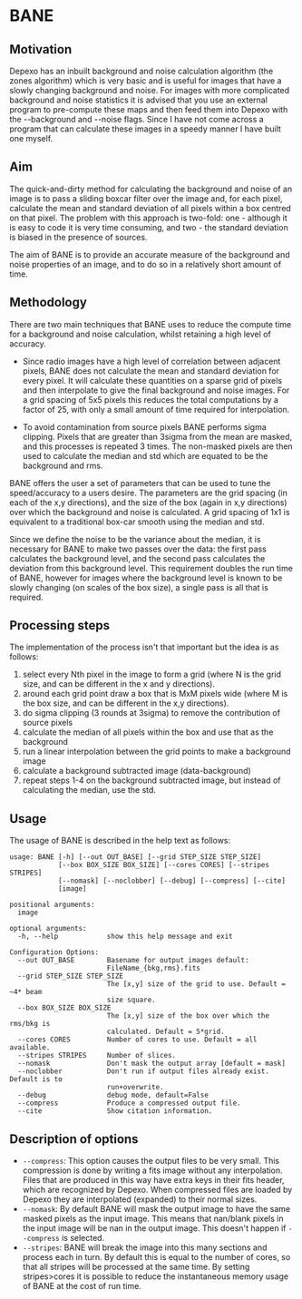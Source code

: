 # BANE

## Motivation

Depexo has an inbuilt background and noise calculation algorithm (the zones algorithm) which is very basic and is useful for images that have a slowly changing background and noise. For images with more complicated background and noise statistics it is advised that you use an external program to pre-compute these maps and then feed them into Depexo with the --background and --noise flags. Since I have not come across a program that can calculate these images in a speedy manner I have built one myself.

## Aim 
The quick-and-dirty method for calculating the background and noise of an image is to pass a sliding boxcar filter over the image and, for each pixel, calculate the mean and standard deviation of all pixels within a box centred on that pixel. The problem with this approach is two-fold: one - although it is easy to code it is very time consuming, and two - the standard deviation is biased in the presence of sources. 

The aim of BANE is to provide an accurate measure of the background and noise properties of an image, and to do so in a relatively short amount of time.

## Methodology

There are two main techniques that BANE uses to reduce the compute time for a background and noise calculation, whilst retaining a high level of accuracy.

* Since radio images have a high level of correlation between adjacent pixels, BANE does not calculate the mean and standard deviation for every pixel. It will calculate these quantities on a sparse grid of pixels and then interpolate to give the final background and noise images. For a grid spacing of 5x5 pixels this reduces the total computations by a factor of 25, with only a small amount of time required for interpolation.

* To avoid contamination from source pixels BANE performs sigma clipping. Pixels that are greater than 3sigma from the mean are masked, and this processes is repeated 3 times. The non-masked pixels are then used to calculate the median and std which are equated to be the background and rms.

BANE offers the user a set of parameters that can be used to tune the speed/accuracy to a users desire. The parameters are the grid spacing (in each of the x,y directions), and the size of the box (again in x,y directions) over which the background and noise is calculated. A grid spacing of 1x1 is equivalent to a traditional box-car smooth using the median and std.

Since we define the noise to be the variance about the median, it is necessary for BANE to make two passes over the data: the first pass calculates the background level, and the second pass calculates the deviation from this background level. This requirement doubles the run time of BANE, however for images where the background level is known to be slowly changing (on scales of the box size), a single pass is all that is required.

## Processing steps

The implementation of the process isn't that important but the idea is as follows:

1. select every Nth pixel in the image to form a grid (where N is the grid size, and can be different in the x and y directions).
1. around each grid point draw a box that is MxM pixels wide (where M is the box size, and can be different in the x,y directions).
1. do sigma clipping (3 rounds at 3sigma) to remove the contribution of source pixels
1. calculate the median of all pixels within the box and use that as the background
1. run a linear interpolation between the grid points to make a background image
1. calculate a background subtracted image (data-background)
1. repeat steps 1-4 on the background subtracted image, but instead of calculating the median, use the std.



## Usage

The usage of BANE is described in the help text as follows:
```
usage: BANE [-h] [--out OUT_BASE] [--grid STEP_SIZE STEP_SIZE]
            [--box BOX_SIZE BOX_SIZE] [--cores CORES] [--stripes STRIPES]
            [--nomask] [--noclobber] [--debug] [--compress] [--cite]
            [image]

positional arguments:
  image

optional arguments:
  -h, --help            show this help message and exit

Configuration Options:
  --out OUT_BASE        Basename for output images default:
                        FileName_{bkg,rms}.fits
  --grid STEP_SIZE STEP_SIZE
                        The [x,y] size of the grid to use. Default = ~4* beam
                        size square.
  --box BOX_SIZE BOX_SIZE
                        The [x,y] size of the box over which the rms/bkg is
                        calculated. Default = 5*grid.
  --cores CORES         Number of cores to use. Default = all available.
  --stripes STRIPES     Number of slices.
  --nomask              Don't mask the output array [default = mask]
  --noclobber           Don't run if output files already exist. Default is to
                        run+overwrite.
  --debug               debug mode, default=False
  --compress            Produce a compressed output file.
  --cite                Show citation information.
```

## Description of options
* `--compress`: This option causes the output files to be very small. This compression is done by writing a fits image without any interpolation. Files that are produced in this way have extra keys in their fits header, which are recognized by Depexo. When compressed files are loaded by Depexo they are interpolated (expanded) to their normal sizes.
* `--nomask`: By default BANE will mask the output image to have the same masked pixels as the input image. This means that nan/blank pixels in the input image will be nan in the output image. This doesn't happen if `--compress` is selected.
* `--stripes`: BANE will break the image into this many sections and process each in turn. By default this is equal to the number of cores, so that all stripes will be processed at the same time. By setting stripes>cores it is possible to reduce the instantaneous memory usage of BANE at the cost of run time.